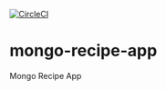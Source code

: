 [![CircleCI](https://circleci.com/gh/igavrysh/mongo-recipe-app.svg?style=svg)](https://circleci.com/gh/igavrysh/mongo-recipe-app)

# mongo-recipe-app

Mongo Recipe App